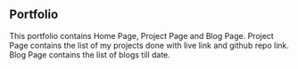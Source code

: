 ## Portfolio

This portfolio contains Home Page, Project Page and Blog Page.
Project Page contains the list of my projects done with live link and github repo link.
Blog Page contains the list of blogs till date.
